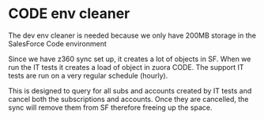 # CODE env cleaner

The dev env cleaner is needed because we only have 200MB storage in the SalesForce Code environment

Since we have z360 sync set up, it creates a lot of objects in SF.  When we run the IT tests it creates a load of object
in zuora CODE.  The support IT tests are run on a very regular schedule (hourly).

This is designed to query for all subs and accounts created by IT tests and cancel both the subscriptions and accounts.
Once they are cancelled, the sync will remove them from SF therefore freeing up the space.
